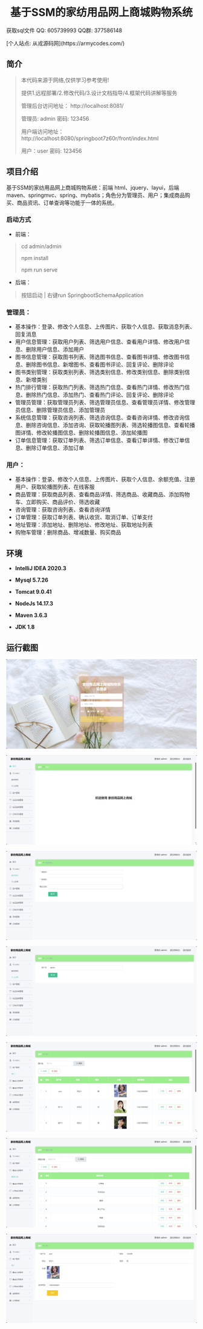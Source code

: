 <p><h1 align="center">基于SSM的家纺用品网上商城购物系统</h1></p>

<p> 获取sql文件 QQ: 605739993 QQ群: 377586148 </p>
<p> [个人站点: 从戎源码网](https://armycodes.com/)</p>

## 简介

> 本代码来源于网络,仅供学习参考使用!
>
> 提供1.远程部署/2.修改代码/3.设计文档指导/4.框架代码讲解等服务
>
> 管理后台访问地址： http://localhost:8081/
> 
> 管理员: admin 密码: 123456
> 
> 用户端访问地址：http://localhost:8080/springboot7z60r/front/index.html
>
> 用户：user 密码: 123456
>

## 项目介绍

基于SSM的家纺用品网上商城购物系统：前端 html、jquery、layui，后端 maven、springmvc、spring、mybatis；角色分为管理员、用户；集成商品购买、商品资讯、订单查询等功能于一体的系统。

### 启动方式

- 前端：
> cd admin/admin
>
> npm install
>
> npm run serve

- 后端：
> 按钮启动 | 右键run SpringbootSchemaApplication

### 管理员：

- 基本操作：登录、修改个人信息、上传图片、获取个人信息、获取消息列表、回复消息
- 用户信息管理：获取用户列表、筛选用户信息、查看用户详情、修改用户信息、删除用户信息、添加用户
- 图书信息管理：获取图书列表、筛选图书信息、查看图书详情、修改图书信息、删除图书信息、新增图书、查看图书评论、回复评论、删除评论
- 图书类别管理：获取类别列表、筛选类别信息、修改类别信息、删除类别信息、新增类别
- 热门排行管理：获取热门列表、筛选热门信息、查看热门详情、修改热门信息、删除热门信息、添加热门、查看热门评论、回复评论、删除评论
- 管理员管理：获取管理员列表、筛选管理员信息、查看管理员详情、修改管理员信息、删除管理员信息、添加管理员
- 系统信息管理：获取咨询列表、筛选咨询信息、查看咨询详情、修改咨询信息、删除咨询信息、添加咨询、获取轮播图列表、筛选轮播图信息、查看轮播图详情、修改轮播图信息、删除轮播图信息、添加轮播图
- 订单信息管理：获取订单列表、筛选订单信息、查看订单详情、修改订单信息、删除订单信息、添加订单

### 用户：

- 基本操作：登录、修改个人信息、上传图片、获取个人信息、余额充值、注册用户、获取轮播图列表、在线客服
- 商品管理：获取商品列表、查看商品详情、筛选商品、收藏商品、添加购物车、立即购买、商品评价、筛选收藏
- 咨询管理：获取咨询列表、查看咨询详情
- 订单管理：获取订单列表、确认收货、取消订单、订单支付
- 地址管理：添加地址、删除地址、修改地址、获取地址列表
- 购物车管理：删除商品、增减数量、购买商品

## 环境

- <b>IntelliJ IDEA 2020.3</b>

- <b>Mysql 5.7.26</b>

- <b>Tomcat 9.0.41</b>

- <b>NodeJs 14.17.3</b>

- <b>Maven 3.6.3</b>

- <b>JDK 1.8</b>

## 运行截图
![](screenshot/1.png)

![](screenshot/2.png)

![](screenshot/3.png)

![](screenshot/4.png)

![](screenshot/5.png)

![](screenshot/6.png)

![](screenshot/7.png)

